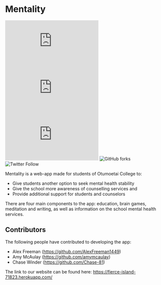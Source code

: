 # Mentality

<!--- These are examples. See https://shields.io for others or to customize this set of shields. You might want to include dependencies, project status and licence info here --->
![GitHub repo size](https://img.shields.io/github/repo-size/scottydocs/README-template.md)
![GitHub contributors](https://img.shields.io/github/contributors/scottydocs/README-template.md)
![GitHub stars](https://img.shields.io/github/stars/scottydocs/README-template.md?style=social)
![GitHub forks](https://badgen.net/github/forks/micromatch/micromatch)
![Twitter Follow](https://img.shields.io/twitter/follow/scottydocs?style=social)

Mentality is a web-app made for students of Otumoetai College to:

- Give students another option to seek mental health stability
- Give the school more awareness of counselling services and 
- Provide additional support for students and counselors


There are four main components to the app: education, brain games, meditation and writing, as well as information on the school mental health services. 

## Contributors

The following people have contributed to developing the app:

* Alex Freeman (https://github.com/AlexFreeman1449)
* Amy McAulay (https://github.com/amymcaulay)
* Chase Winder (https://github.com/Chase-81)

The link to our website can be found here:
https://fierce-island-71823.herokuapp.com/